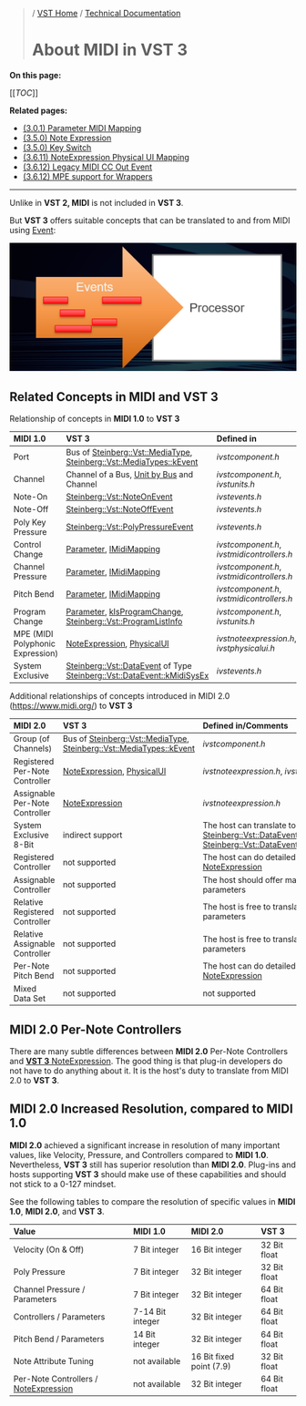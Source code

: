 >/ [VST Home](../../) / [Technical Documentation](../Index.md)
>
># About MIDI in VST 3

**On this page:**

[[_TOC_]]

**Related pages:**

- [(3.0.1) Parameter MIDI Mapping](../Change+History/3.0.1/IMidiMapping.md)
- [(3.5.0) Note Expression](../Change+History/3.5.0/INoteExpressionController.md)
- [(3.5.0) Key Switch](../Change+History/3.5.0/IKeyswitchController.md)
- [(3.6.11) NoteExpression Physical UI Mapping](../Change+History/3.6.11/INoteExpressionPhysicalUIMapping.md)
- [(3.6.12) Legacy MIDI CC Out Event](../Change+History/3.6.12/LegacyMIDICCOutEvent.md)
- [(3.6.12) MPE support for Wrappers](../Change+History/3.6.12/IVst3WrapperMPESupport.md)

---

Unlike in **VST 2, MIDI** is not included in **VST 3**.

But **VST 3** offers suitable concepts that can be translated to and from MIDI using [Event](https://steinbergmedia.github.io/vst3_doc/vstinterfaces/structSteinberg_1_1Vst_1_1Event.html):

![tech_doc_27](../../../resources/tech_doc_27.png)

## Related Concepts in MIDI and VST 3

Relationship of concepts in **MIDI 1.0** to **VST 3**

| MIDI 1.0                  | VST 3 | Defined in |
| :-                        | :- | :- |
| Port                      | Bus of [Steinberg::Vst::MediaType](https://steinbergmedia.github.io/vst3_doc/vstinterfaces/group__vstBus.html#ga576e5da9bdc49812cf65f803bb303ad5), [Steinberg::Vst::MediaTypes::kEvent](https://steinbergmedia.github.io/vst3_doc/vstinterfaces/group__vstBus.html#gga576e5da9bdc49812cf65f803bb303ad5ae6a97de99980aeac9312e818af337d6f) | *ivstcomponent.h* |
| Channel                   | Channel of a Bus, [Unit by Bus](../VST+3+Units/Index.md) and Channel | *ivstcomponent.h*, *ivstunits.h* |
| Note-On                   | [Steinberg::Vst::NoteOnEvent](https://steinbergmedia.github.io/vst3_doc/vstinterfaces/structSteinberg_1_1Vst_1_1NoteOnEvent.html) | *ivstevents.h* |
| Note-Off                  | [Steinberg::Vst::NoteOffEvent](https://steinbergmedia.github.io/vst3_doc/vstinterfaces/structSteinberg_1_1Vst_1_1NoteOffEvent.html) | *ivstevents.h* |
| Poly Key Pressure         | [Steinberg::Vst::PolyPressureEvent](https://steinbergmedia.github.io/vst3_doc/vstinterfaces/structSteinberg_1_1Vst_1_1PolyPressureEvent.html) | *ivstevents.h* |
| Control Change            | [Parameter](../Parameters+Automation/Index.md), [IMidiMapping](../Change+History/3.0.1/IMidiMapping.md) | *ivstcomponent.h*, *ivstmidicontrollers.h* |
| Channel Pressure          | [Parameter](../Parameters+Automation/Index.md), [IMidiMapping](../Change+History/3.0.1/IMidiMapping.md) | *ivstcomponent.h*, *ivstmidicontrollers.h* |
| Pitch Bend                | [Parameter](../Parameters+Automation/Index.md), [IMidiMapping](../Change+History/3.0.1/IMidiMapping.md) | *ivstcomponent.h*, *ivstmidicontrollers.h* |
| Program Change            | [Parameter](../Parameters+Automation/Index.md), [kIsProgramChange](https://steinbergmedia.github.io/vst3_doc/vstinterfaces/structSteinberg_1_1Vst_1_1ParameterInfo.html#ae3a5143ca8d0e271dbc259645a4ae645a517665185bca1f4f3d77ce0a6468b8e3), [Steinberg::Vst::ProgramListInfo](https://steinbergmedia.github.io/vst3_doc/vstinterfaces/structSteinberg_1_1Vst_1_1ProgramListInfo.html) | *ivstcomponent.h*, *ivstunits.h* |
| MPE (MIDI Polyphonic Expression) | [NoteExpression](../Change+History/3.5.0/INoteExpressionController.md), [PhysicalUI](../Change+History/3.6.11/INoteExpressionPhysicalUIMapping.md) | *ivstnoteexpression.h*, *ivstphysicalui.h* |
| System Exclusive          | [Steinberg::Vst::DataEvent](https://steinbergmedia.github.io/vst3_doc/vstinterfaces/structSteinberg_1_1Vst_1_1DataEvent.html) of Type [Steinberg::Vst::DataEvent::kMidiSysEx](https://steinbergmedia.github.io/vst3_doc/vstinterfaces/structSteinberg_1_1Vst_1_1DataEvent.html#afb6eb4f28419b652027fad41104a6d22ab06d86440be6a85eccce4df100ce8e79) | *ivstevents.h* |

Additional relationships of concepts introduced in MIDI 2.0 (<https://www.midi.org/>) to **VST 3**

| MIDI 2.0                          |      VST 3                    | Defined in/Comments   |
| :-                                | :-                            | :-                    |
| Group (of Channels)               | Bus of [Steinberg::Vst::MediaType](https://steinbergmedia.github.io/vst3_doc/vstinterfaces/group__vstBus.html#ga576e5da9bdc49812cf65f803bb303ad5), [Steinberg::Vst::MediaTypes::kEvent](https://steinbergmedia.github.io/vst3_doc/vstinterfaces/group__vstBus.html#gga576e5da9bdc49812cf65f803bb303ad5ae6a97de99980aeac9312e818af337d6f) | *ivstcomponent.h* |
| Registered Per-Note Controller    | [NoteExpression](../Change+History/3.5.0/INoteExpressionController.md), [PhysicalUI](../Change+History/3.6.11/INoteExpressionPhysicalUIMapping.md) | *ivstnoteexpression.h*, *ivstphysicalui.h* |
| Assignable Per-Note Controller    | [NoteExpression](../Change+History/3.5.0/INoteExpressionController.md) | *ivstnoteexpression.h* |
| System Exclusive 8-Bit            | indirect support              | The host can translate to 7-Bit, [Steinberg::Vst::DataEventof](https://steinbergmedia.github.io/vst3_doc/vstinterfaces/structSteinberg_1_1Vst_1_1DataEvent.html) Type [Steinberg::Vst::DataEvent::kMidiSysEx](https://steinbergmedia.github.io/vst3_doc/vstinterfaces/structSteinberg_1_1Vst_1_1DataEvent.html#afb6eb4f28419b652027fad41104a6d22ab06d86440be6a85eccce4df100ce8e79) |
| Registered Controller             | not supported                 | The host can do detailed tuning via [NoteExpression](../Change+History/3.5.0/INoteExpressionController.md) |
| Assignable Controller             | not supported                 | The host should offer mapping to parameters |
| Relative Registered Controller    | not supported                 | The host is free to translate this to parameters |
| Relative Assignable Controller    | not supported                 | The host is free to translate this to parameters |
| Per-Note Pitch Bend               | not supported                 | The host can do detailed tuning via [NoteExpression](../Change+History/3.5.0/INoteExpressionController.md) |
| Mixed Data Set                    | not supported                 | not supported |

## MIDI 2.0 Per-Note Controllers

There are many subtle differences between **MIDI 2.0** Per-Note Controllers and [**VST 3** NoteExpression](../Change+History/3.5.0/INoteExpressionController.md). The good thing is that plug-in developers do not have to do anything about it. It is the host's duty to translate from MIDI 2.0 to **VST 3**.

## MIDI 2.0 Increased Resolution, compared to MIDI 1.0

**MIDI 2.0** achieved a significant increase in resolution of many important values, like Velocity, Pressure, and Controllers compared to **MIDI 1.0**. Nevertheless, **VST 3** still has superior resolution than **MIDI 2.0**. Plug-ins and hosts supporting **VST 3** should make use of these capabilities and should not stick to a 0-127 mindset.

See the following tables to compare the resolution of specific values in **MIDI 1.0**, **MIDI 2.0**, and **VST 3**.

| Value                         | MIDI 1.0          | MIDI 2.0       | VST 3        |
| :-                            | :-                | :-             | :-           |
| Velocity (On & Off)           | 7 Bit integer     | 16 Bit integer | 32 Bit float |
| Poly Pressure                 | 7 Bit integer     | 32 Bit integer | 32 Bit float |
| Channel Pressure / Parameters | 7 Bit integer     | 32 Bit integer | 64 Bit float |
| Controllers / Parameters      | 7-14 Bit integer  | 32 Bit integer | 64 Bit float |
| Pitch Bend / Parameters       | 14 Bit integer    | 32 Bit integer | 64 Bit float |
| Note Attribute Tuning         |not available      | 16 Bit fixed point (7.9) | 32 Bit float |
| Per-Note Controllers / [NoteExpression](../Change+History/3.5.0/INoteExpressionController.md) | not available | 32 Bit integer | 64 Bit float |

